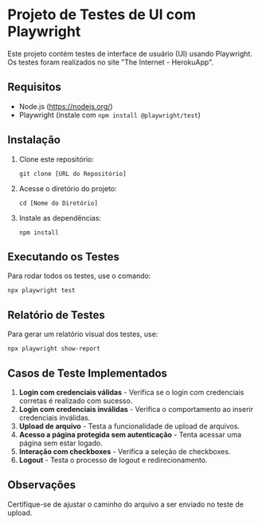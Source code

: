 # Projeto de Testes de UI com Playwright

Este projeto contém testes de interface de usuário (UI) usando Playwright. Os testes foram realizados no site "The Internet - HerokuApp".

## Requisitos

- Node.js (https://nodejs.org/)
- Playwright (instale com `npm install @playwright/test`)

## Instalação

1. Clone este repositório:
   ```
   git clone [URL do Repositório]
   ```
2. Acesse o diretório do projeto:
   ```
   cd [Nome do Diretório]
   ```
3. Instale as dependências:
   ```
   npm install
   ```

## Executando os Testes

Para rodar todos os testes, use o comando:
```
npx playwright test
```

## Relatório de Testes

Para gerar um relatório visual dos testes, use:
```
npx playwright show-report
```

## Casos de Teste Implementados

1. **Login com credenciais válidas** - Verifica se o login com credenciais corretas é realizado com sucesso.
2. **Login com credenciais inválidas** - Verifica o comportamento ao inserir credenciais inválidas.
3. **Upload de arquivo** - Testa a funcionalidade de upload de arquivos.
4. **Acesso a página protegida sem autenticação** - Tenta acessar uma página sem estar logado.
5. **Interação com checkboxes** - Verifica a seleção de checkboxes.
6. **Logout** - Testa o processo de logout e redirecionamento.

## Observações

Certifique-se de ajustar o caminho do arquivo a ser enviado no teste de upload.
